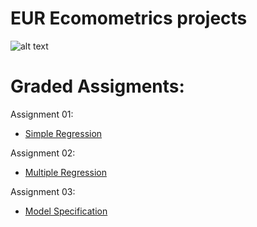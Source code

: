 # EUR Ecomometrics projects

![alt text](https://upload.wikimedia.org/wikipedia/commons/thumb/0/0a/Logo_Erasmus_Universiteit_Rotterdam.svg/2000px-Logo_Erasmus_Universiteit_Rotterdam.svg.png)

# Graded Assigments:

Assignment 01:

* [Simple Regression](https://github.com/fedorovic82/Econometrics/tree/master/Assignment01) 

Assignment 02:

* [Multiple Regression](https://github.com/fedorovic82/Econometrics/tree/master/Assignment02)

Assignment 03:

* [Model Specification](https://github.com/fedorovic82/Econometrics/tree/master/Assignment03)
